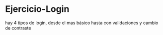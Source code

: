 # Ejercicio-Login
hay 4 tipos de login, desde el mas básico hasta con validaciones y cambio de contraste
